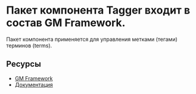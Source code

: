# Пакет компонента Tagger входит в состав GM Framework.

Пакет компонента применяется для управления метками (тегами) терминов (terms).

## Ресурсы
- [GM Framework](https://apps.gearmagic.ru/framework)
- [Документация](https://apps.gearmagic.ru/component/framework-tagger)
